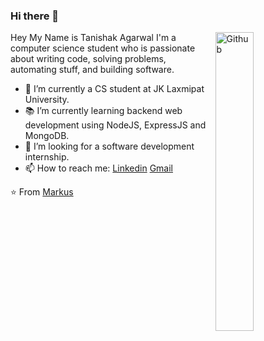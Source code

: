 ### Hi there 👋

<img width="35%" align="right" alt="Github" src="https://user-images.githubusercontent.com/48678280/88862734-4903af80-d201-11ea-968b-9c939d88a37c.gif" />

Hey My Name is Tanishak Agarwal
I'm a computer science student who is passionate about writing code, solving problems, automating stuff, and building software.

- 🔭 I’m currently a CS student at JK Laxmipat University.
- 📚 I’m currently learning  backend web development using NodeJS, ExpressJS and MongoDB.
- 👯 I’m looking for a software development internship. 
- 📫 How to reach me: [Linkedin](https://www.linkedin.com/in/tanishak-agarwal-2b6196258/) [Gmail](tanishak9252@gmail.com)

⭐️ From [Markus](https://github.com/Tanishak10789)
